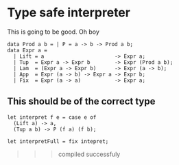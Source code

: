 # Type safe interpreter

This is going to be good.
Oh boy
```
data Prod a b = | P = a -> b -> Prod a b;
data Expr a =
  | Lift = a                       -> Expr a;
  | Tup  = Expr a -> Expr b        -> Expr (Prod a b);
  | Lam  = (Expr a -> Expr b)      -> Expr (a -> b);
  | App  = Expr (a -> b) -> Expr a -> Expr b;
  | Fix  = Expr (a -> a)           -> Expr a;
```

## This should be of the correct type 

```
let interpret f e = case e of
  (Lift a) -> a,
  (Tup a b) -> P (f a) (f b);

let interpretFull = fix intepret;
```
>>> compiled successfuly
